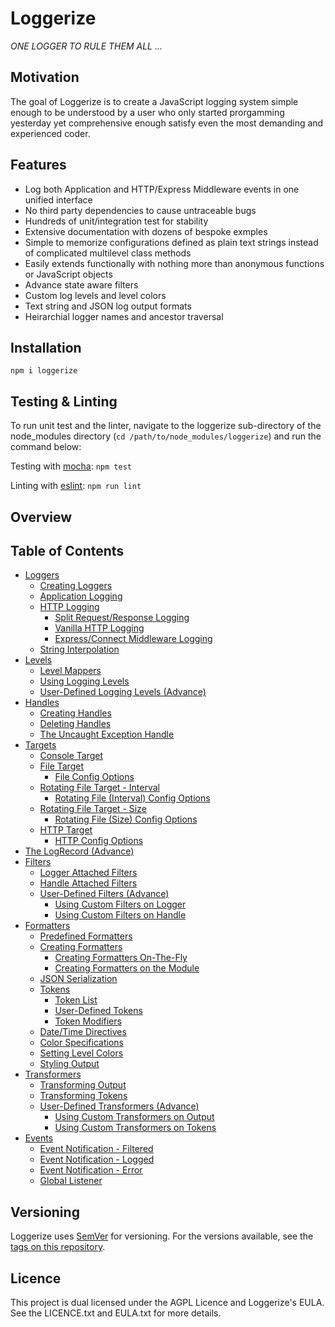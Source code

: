 # Loggerize

*ONE LOGGER TO RULE THEM ALL ...*

## Motivation

The goal of Loggerize is to create a JavaScript logging system simple enough to be 
understood by a user who only started prorgamming yesterday yet comprehensive 
enough satisfy even the most demanding and experienced coder.

## Features

- Log both Application and HTTP/Express Middleware events in one unified interface 
- No third party dependencies to cause untraceable bugs
- Hundreds of unit/integration test for stability
- Extensive documentation with dozens of bespoke exmples
- Simple to memorize configurations defined as plain text strings instead of complicated 
  multilevel class methods
- Easily extends functionally with nothing more than anonymous functions or JavaScript objects
- Advance state aware filters
- Custom log levels and level colors
- Text string and JSON log output formats
- Heirarchial logger names and ancestor traversal

## Installation

`npm i loggerize`

## Testing & Linting

To run unit test and the linter, navigate to the loggerize sub-directory of the 
node_modules directory (`cd /path/to/node_modules/loggerize`) and run the 
command below:

Testing with [mocha](https://mochajs.org): `npm test`

Linting with [eslint](https://eslint.org): `npm run lint`

## Overview


## Table of Contents
- [Loggers](#)
	- [Creating Loggers](#)
	- [Application Logging](#)
	- [HTTP Logging](#)
		- [Split Request/Response Logging](#)
		- [Vanilla HTTP Logging](#)
		- [Express/Connect Middleware Logging](#)
	- [String Interpolation](#)
- [Levels](#)
	- [Level Mappers](#)
	- [Using Logging Levels](#)
	- [User-Defined Logging Levels (Advance)](#)
- [Handles](#)
	- [Creating Handles](#)
	- [Deleting Handles](#)
	- [The Uncaught Exception Handle](#)
- [Targets](#)
	- [Console Target](#)
	- [File Target](#)
		- [File Config Options](#)
	- [Rotating File Target - Interval](#)
		- [Rotating File (Interval) Config Options](#)
	- [Rotating File Target - Size](#)
		- [Rotating File (Size) Config Options](#)
	- [HTTP Target](#)
		- [HTTP Config Options](#)
- [The LogRecord (Advance)](#)
- [Filters](#)
	- [Logger Attached Filters](#)
	- [Handle Attached Filters](#)
	- [User-Defined Filters (Advance)](#)
		- [Using Custom Filters on Logger](#)
		- [Using Custom Filters on Handle](#)
- [Formatters](#)
	- [Predefined Formatters](#)
	- [Creating Formatters](#)
		- [Creating Formatters On-The-Fly](#)
		- [Creating Formatters on the Module](#)
	- [JSON Serialization](#)
	- [Tokens](#)
		- [Token List](#)
		- [User-Defined Tokens](#)
		- [Token Modifiers](#)
	- [Date/Time Directives](#)
	- [Color Specifications](#)
	- [Setting Level Colors](#)
	- [Styling Output](#)
- [Transformers](#)
	- [Transforming Output](#)
	- [Transforming Tokens](#)
	- [User-Defined Transformers (Advance)](#)
		- [Using Custom Transformers on Output](#)
		- [Using Custom Transformers on Tokens](#)
- [Events](#)
	- [Event Notification - Filtered](#)
	- [Event Notification - Logged](#)
	- [Event Notification - Error](#)
	- [Global Listener](#)	

## Versioning

Loggerize uses [SemVer](http://semver.org/) for versioning. For the versions available, 
see the [tags on this repository](https://github.com/ghosthack13/loggerize/tags).

## Licence

This project is dual licensed under the AGPL Licence and Loggerize's EULA. 
See the LICENCE.txt and EULA.txt for more details.




